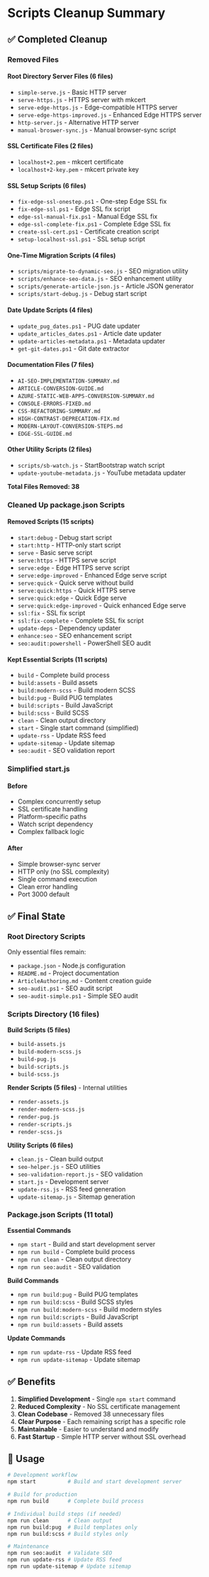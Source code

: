 # Scripts Cleanup Summary

## ✅ Completed Cleanup

### Removed Files

#### Root Directory Server Files (6 files)
- `simple-serve.js` - Basic HTTP server
- `serve-https.js` - HTTPS server with mkcert
- `serve-edge-https.js` - Edge-compatible HTTPS server
- `serve-edge-https-improved.js` - Enhanced Edge HTTPS server
- `http-server.js` - Alternative HTTP server
- `manual-broswer-sync.js` - Manual browser-sync script

#### SSL Certificate Files (2 files)
- `localhost+2.pem` - mkcert certificate
- `localhost+2-key.pem` - mkcert private key

#### SSL Setup Scripts (6 files)
- `fix-edge-ssl-onestep.ps1` - One-step Edge SSL fix
- `fix-edge-ssl.ps1` - Edge SSL fix script
- `edge-ssl-manual-fix.ps1` - Manual Edge SSL fix
- `edge-ssl-complete-fix.ps1` - Complete Edge SSL fix
- `create-ssl-cert.ps1` - Certificate creation script
- `setup-localhost-ssl.ps1` - SSL setup script

#### One-Time Migration Scripts (4 files)
- `scripts/migrate-to-dynamic-seo.js` - SEO migration utility
- `scripts/enhance-seo-data.js` - SEO enhancement utility
- `scripts/generate-article-json.js` - Article JSON generator
- `scripts/start-debug.js` - Debug start script

#### Date Update Scripts (4 files)
- `update_pug_dates.ps1` - PUG date updater
- `update_articles_dates.ps1` - Article date updater
- `update-articles-metadata.ps1` - Metadata updater
- `get-git-dates.ps1` - Git date extractor

#### Documentation Files (7 files)
- `AI-SEO-IMPLEMENTATION-SUMMARY.md`
- `ARTICLE-CONVERSION-GUIDE.md`
- `AZURE-STATIC-WEB-APPS-CONVERSION-SUMMARY.md`
- `CONSOLE-ERRORS-FIXED.md`
- `CSS-REFACTORING-SUMMARY.md`
- `HIGH-CONTRAST-DEPRECATION-FIX.md`
- `MODERN-LAYOUT-CONVERSION-STEPS.md`
- `EDGE-SSL-GUIDE.md`

#### Other Utility Scripts (2 files)
- `scripts/sb-watch.js` - StartBootstrap watch script
- `update-youtube-metadata.js` - YouTube metadata updater

**Total Files Removed: 38**

### Cleaned Up package.json Scripts

#### Removed Scripts (15 scripts)
- `start:debug` - Debug start script
- `start:http` - HTTP-only start script
- `serve` - Basic serve script
- `serve:https` - HTTPS serve script
- `serve:edge` - Edge HTTPS serve script
- `serve:edge-improved` - Enhanced Edge serve script
- `serve:quick` - Quick serve without build
- `serve:quick:https` - Quick HTTPS serve
- `serve:quick:edge` - Quick Edge serve
- `serve:quick:edge-improved` - Quick enhanced Edge serve
- `ssl:fix` - SSL fix script
- `ssl:fix-complete` - Complete SSL fix script
- `update-deps` - Dependency updater
- `enhance:seo` - SEO enhancement script
- `seo:audit:powershell` - PowerShell SEO audit

#### Kept Essential Scripts (11 scripts)
- `build` - Complete build process
- `build:assets` - Build assets
- `build:modern-scss` - Build modern SCSS
- `build:pug` - Build PUG templates
- `build:scripts` - Build JavaScript
- `build:scss` - Build SCSS
- `clean` - Clean output directory
- `start` - Single start command (simplified)
- `update-rss` - Update RSS feed
- `update-sitemap` - Update sitemap
- `seo:audit` - SEO validation report

### Simplified start.js

#### Before
- Complex concurrently setup
- SSL certificate handling
- Platform-specific paths
- Watch script dependency
- Complex fallback logic

#### After
- Simple browser-sync server
- HTTP only (no SSL complexity)
- Single command execution
- Clean error handling
- Port 3000 default

## ✅ Final State

### Root Directory Scripts
Only essential files remain:
- `package.json` - Node.js configuration
- `README.md` - Project documentation
- `ArticleAuthoring.md` - Content creation guide
- `seo-audit.ps1` - SEO audit script
- `seo-audit-simple.ps1` - Simple SEO audit

### Scripts Directory (16 files)
**Build Scripts (5 files)**
- `build-assets.js`
- `build-modern-scss.js`
- `build-pug.js`
- `build-scripts.js`
- `build-scss.js`

**Render Scripts (5 files)** - Internal utilities
- `render-assets.js`
- `render-modern-scss.js`
- `render-pug.js`
- `render-scripts.js`
- `render-scss.js`

**Utility Scripts (6 files)**
- `clean.js` - Clean build output
- `seo-helper.js` - SEO utilities
- `seo-validation-report.js` - SEO validation
- `start.js` - Development server
- `update-rss.js` - RSS feed generation
- `update-sitemap.js` - Sitemap generation

### Package.json Scripts (11 total)
**Essential Commands**
- `npm start` - Build and start development server
- `npm run build` - Complete build process
- `npm run clean` - Clean output directory
- `npm run seo:audit` - SEO validation

**Build Commands**
- `npm run build:pug` - Build PUG templates
- `npm run build:scss` - Build SCSS styles
- `npm run build:modern-scss` - Build modern styles
- `npm run build:scripts` - Build JavaScript
- `npm run build:assets` - Build assets

**Update Commands**
- `npm run update-rss` - Update RSS feed
- `npm run update-sitemap` - Update sitemap

## ✅ Benefits

1. **Simplified Development** - Single `npm start` command
2. **Reduced Complexity** - No SSL certificate management
3. **Clean Codebase** - Removed 38 unnecessary files
4. **Clear Purpose** - Each remaining script has a specific role
5. **Maintainable** - Easier to understand and modify
6. **Fast Startup** - Simple HTTP server without SSL overhead

## 🚀 Usage

```bash
# Development workflow
npm start          # Build and start development server

# Build for production
npm run build      # Complete build process

# Individual build steps (if needed)
npm run clean      # Clean output
npm run build:pug  # Build templates only
npm run build:scss # Build styles only

# Maintenance
npm run seo:audit  # Validate SEO
npm run update-rss # Update RSS feed
npm run update-sitemap # Update sitemap
```
